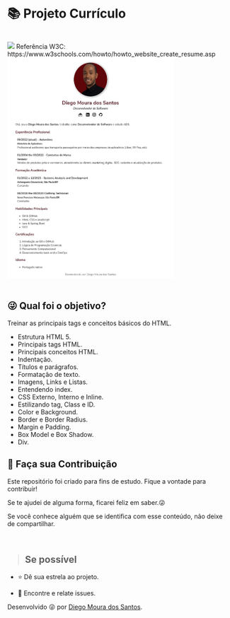 # 📚 Projeto Currículo

</br>

<img src="http://img.shields.io/static/v1?label=STATUS&message=%20FINALIZADO&color=critical&style=for-the-badge"/>
Referência W3C: https://www.w3schools.com/howto/howto_website_create_resume.asp

</br>

<div>
    <img src="curriculo.jpg"alt="Projeto Currículo" width="375" height="500">
</div>

</br>

## :stuck_out_tongue_winking_eye: Qual foi o objetivo?
<p> Treinar as principais tags e conceitos básicos do HTML.</p>
<ul>
  <li>Estrutura HTML 5.</li>
  <li>Principais tags HTML.</li>
  <li>Principais conceitos HTML.</li>
  <li>Indentação.</li>
  <li>Títulos e parágrafos.</li>
  <li>Formatação de texto.</li>
  <li>Imagens, Links e Listas.</li>
  <li>Entendendo index.</li>
  <li>CSS Externo, Interno e Inline.</li>
  <li>Estilizando tag, Class e ID.</li>
  <li>Color e Background.</li>
  <li>Border e Border Radius.</li>
  <li>Margin e Padding.</li>
  <li>Box Model e Box Shadow.</li>
  <li>Div.</li>
</ul>


## 🤝 Faça sua Contribuição 
<p>
Este repositório foi criado para fins de estudo. Fique a vontade para contribuir!

Se te ajudei de alguma forma, ficarei feliz em saber.😜

Se você conhece alguém que se identifica com esse conteúdo, não deixe de compartilhar.

</p></br>

> ## Se possível

<p>

- ⭐️ Dê sua estrela ao projeto.

- 🐛 Encontre e relate issues.
</p>

Desenvolvido 😜 por [Diego Moura dos Santos](https://www.linkedin.com/in/diegomouradossantos/).
